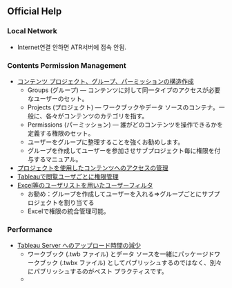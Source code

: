 ## Official Help

### Local Network

* Internet연결 안하면 ATR서버에 접속 안됨.

### Contents Permission Management

* [コンテンツ プロジェクト、グループ、パーミッションの構造作成](https://help.tableau.com/current/guides/everybody-install/ja-jp/everybody_admin_permissions.htm)
  * Groups (グループ) — コンテンツに対して同一タイプのアクセスが必要なユーザーのセット。
  * Projects (プロジェクト) — ワークブックやデータ ソースのコンテナ。一般に、各々がコンテンツのカテゴリを指す。
  * Permissions (パーミッション) — 誰がどのコンテンツを操作できるかを定義する権限のセット。
  * ユーザーをグループに整理することを強くお勧めします。
  * グループを作成してユーザーを参加させサブプロジェクト毎に権限を付与するマニュアル。
* [プロジェクトを使用したコンテンツへのアクセスの管理](https://help.tableau.com/current/server/ja-jp/projects.htm)
* [Tableauで閲覧ユーザごとに権限管理](https://blog.truestar.co.jp/tableau/20180503/1507/)
* [ Excel等のユーザリストを用いたユーザーフィルタ](https://newssdx.kcme.jp/tableautips-userfilter-security/)
  * お勧め：グループを作成してユーザーを入れる⇒グループごとにサブプロジェクトを割り当てる
  * Excelで権限の統合管理可能。

### Performance

* [Tableau Server へのアップロード時間の減少](https://help.tableau.com/current/pro/desktop/ja-jp/perf_reduce_upload_times.htm)
  * ワークブック (.twb ファイル) とデータ ソースを一緒にパッケージドワークブック (.twbx ファイル) としてパブリッシュするのではなく、別々にパブリッシュするのがベスト プラクティスです。
  * 
